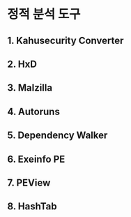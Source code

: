 <html>
  <head>
    <title># reversing_02</title>
   </head>
   <body>
   <h1>정적 분석 도구</h1>
   <h2>1. Kahusecurity Converter</h2>
   <p></p>
   <h2>2. HxD</h2>
   <h2>3. Malzilla</h2>
   <h2>4. Autoruns</h2>
   <h2>5. Dependency Walker</h2>
   <h2>6. Exeinfo PE</h2>
   <h2>7. PEView</h2>
   <h2>8. HashTab</h2>
   </body>
</html>

